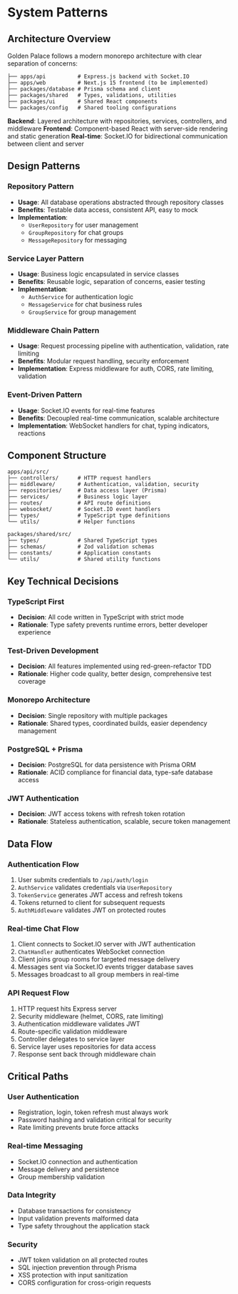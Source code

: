 # System Patterns

## Architecture Overview
Golden Palace follows a modern monorepo architecture with clear separation of concerns:

```
├── apps/api          # Express.js backend with Socket.IO
├── apps/web          # Next.js 15 frontend (to be implemented)
├── packages/database # Prisma schema and client
├── packages/shared   # Types, validations, utilities
├── packages/ui       # Shared React components
└── packages/config   # Shared tooling configurations
```

**Backend**: Layered architecture with repositories, services, controllers, and middleware
**Frontend**: Component-based React with server-side rendering and static generation
**Real-time**: Socket.IO for bidirectional communication between client and server

## Design Patterns

### **Repository Pattern**
- **Usage**: All database operations abstracted through repository classes
- **Benefits**: Testable data access, consistent API, easy to mock
- **Implementation**:
  - `UserRepository` for user management
  - `GroupRepository` for chat groups
  - `MessageRepository` for messaging

### **Service Layer Pattern**
- **Usage**: Business logic encapsulated in service classes
- **Benefits**: Reusable logic, separation of concerns, easier testing
- **Implementation**:
  - `AuthService` for authentication logic
  - `MessageService` for chat business rules
  - `GroupService` for group management

### **Middleware Chain Pattern**
- **Usage**: Request processing pipeline with authentication, validation, rate limiting
- **Benefits**: Modular request handling, security enforcement
- **Implementation**: Express middleware for auth, CORS, rate limiting, validation

### **Event-Driven Pattern**
- **Usage**: Socket.IO events for real-time features
- **Benefits**: Decoupled real-time communication, scalable architecture
- **Implementation**: WebSocket handlers for chat, typing indicators, reactions

## Component Structure
```
apps/api/src/
├── controllers/      # HTTP request handlers
├── middleware/       # Authentication, validation, security
├── repositories/     # Data access layer (Prisma)
├── services/         # Business logic layer
├── routes/           # API route definitions
├── websocket/        # Socket.IO event handlers
├── types/            # TypeScript type definitions
└── utils/            # Helper functions

packages/shared/src/
├── types/            # Shared TypeScript types
├── schemas/          # Zod validation schemas
├── constants/        # Application constants
└── utils/            # Shared utility functions
```

## Key Technical Decisions

### **TypeScript First**
- **Decision**: All code written in TypeScript with strict mode
- **Rationale**: Type safety prevents runtime errors, better developer experience

### **Test-Driven Development**
- **Decision**: All features implemented using red-green-refactor TDD
- **Rationale**: Higher code quality, better design, comprehensive test coverage

### **Monorepo Architecture**
- **Decision**: Single repository with multiple packages
- **Rationale**: Shared types, coordinated builds, easier dependency management

### **PostgreSQL + Prisma**
- **Decision**: PostgreSQL for data persistence with Prisma ORM
- **Rationale**: ACID compliance for financial data, type-safe database access

### **JWT Authentication**
- **Decision**: JWT access tokens with refresh token rotation
- **Rationale**: Stateless authentication, scalable, secure token management

## Data Flow

### **Authentication Flow**
1. User submits credentials to `/api/auth/login`
2. `AuthService` validates credentials via `UserRepository`
3. `TokenService` generates JWT access and refresh tokens
4. Tokens returned to client for subsequent requests
5. `AuthMiddleware` validates JWT on protected routes

### **Real-time Chat Flow**
1. Client connects to Socket.IO server with JWT authentication
2. `ChatHandler` authenticates WebSocket connection
3. Client joins group rooms for targeted message delivery
4. Messages sent via Socket.IO events trigger database saves
5. Messages broadcast to all group members in real-time

### **API Request Flow**
1. HTTP request hits Express server
2. Security middleware (helmet, CORS, rate limiting)
3. Authentication middleware validates JWT
4. Route-specific validation middleware
5. Controller delegates to service layer
6. Service layer uses repositories for data access
7. Response sent back through middleware chain

## Critical Paths

### **User Authentication**
- Registration, login, token refresh must always work
- Password hashing and validation critical for security
- Rate limiting prevents brute force attacks

### **Real-time Messaging**
- Socket.IO connection and authentication
- Message delivery and persistence
- Group membership validation

### **Data Integrity**
- Database transactions for consistency
- Input validation prevents malformed data
- Type safety throughout the application stack

### **Security**
- JWT token validation on all protected routes
- SQL injection prevention through Prisma
- XSS protection with input sanitization
- CORS configuration for cross-origin requests